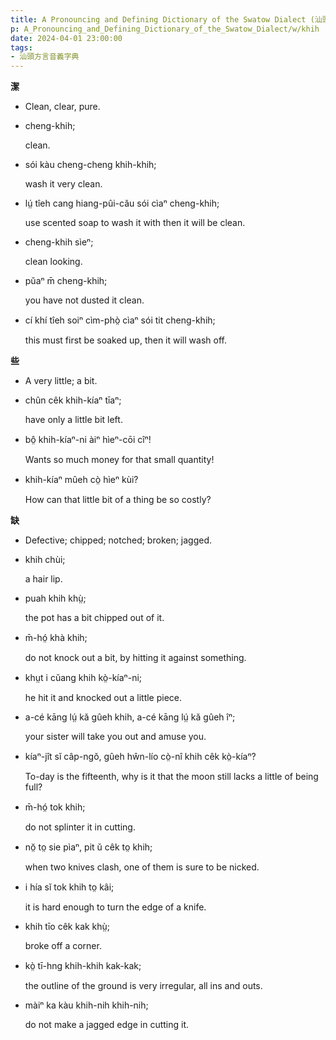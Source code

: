 ```yaml
---
title: A Pronouncing and Defining Dictionary of the Swatow Dialect (汕頭方言音義字典) / khih
p: A_Pronouncing_and_Defining_Dictionary_of_the_Swatow_Dialect/w/khih
date: 2024-04-01 23:00:00
tags: 
- 汕頭方言音義字典
---
```



**潔**
- Clean, clear, pure.

- cheng-khih;

  clean.

- sói kàu cheng-cheng khih-khih;

  wash it very clean.

- lṳ́ tîeh cang hiang-pûi-cău sói cìaⁿ cheng-khih;

  use scented soap to wash it with then it will be clean.

- cheng-khih sìeⁿ;

  clean looking.

- pŭaⁿ m̄ cheng-khih;

  you have not dusted it clean.

- cí khí tîeh soiⁿ cìm-phò̤ cìaⁿ sói tit cheng-khih;

  this must first be soaked up, then it will wash off.

**些**
- A very little; a bit.

- chûn cêk khih-kíaⁿ tīaⁿ;

  have only a little bit left.

- bô̤ khih-kíaⁿ-ni àiⁿ hìeⁿ-cōi cîⁿ!

  Wants so much money for that small quantity!

- khih-kíaⁿ mûeh cò̤ hìeⁿ kùi?

  How can that little bit of a thing be so costly?

**缺**
- Defective; chipped; notched; broken; jagged.

- khih chùi;

  a hair lip.

- puah khih khṳ̀;

  the pot has a bit chipped out of it.

- m̄-hó̤ khà khih;

  do not knock out a bit, by hitting it against something.

- khṳt i cŭang khih kò̤-kíaⁿ-ni;

  he hit it and knocked out a little piece.

- a-cé kāng lṳ́ kă gûeh khih, a-cé kāng lṳ́ kă gûeh îⁿ;

  your sister will take you out and amuse you.

- kíaⁿ-jît sĭ câp-ngŏ, gûeh hŵn-lío cò̤-nî khih cêk kò̤-kíaⁿ?

  To-day is the fifteenth, why is it that the moon still lacks a little of being full?

- m̄-hó̤ tok khih;

  do not splinter it in cutting.

- nŏ̤ to̤ sie pìaⁿ, pit ŭ cêk to̤ khih;

  when two knives clash, one of them is sure to be nicked.

- i hía sĭ tok khih to̤ kâi;

  it is hard enough to turn the edge of a knife.

- khih tīo cêk kak khṳ̀;

  broke off a corner.

- kò̤ tī-hng khih-khih kak-kak;

  the outline of the ground is very irregular, all ins and outs.

- màiⁿ ka kàu khih-nih khih-nih;

  do not make a jagged edge in cutting it.